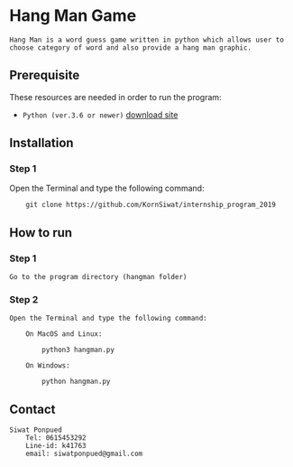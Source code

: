 # Hang Man Game

    Hang Man is a word guess game written in python which allows user to choose category of word and also provide a hang man graphic.

## Prerequisite

These resources are needed in order to run the program:

- `Python (ver.3.6 or newer)` [download site](https://www.python.org/downloads/)

## Installation

### Step 1

Open the Terminal and type the following command:

        git clone https://github.com/KornSiwat/internship_program_2019

## How to run

### Step 1

    Go to the program directory (hangman folder)

### Step 2

    Open the Terminal and type the following command:

        On MacOS and Linux:

            python3 hangman.py

        On Windows:

            python hangman.py

## Contact

    Siwat Ponpued
        Tel: 0615453292
        Line-id: k41763
        email: siwatponpued@gmail.com

    
